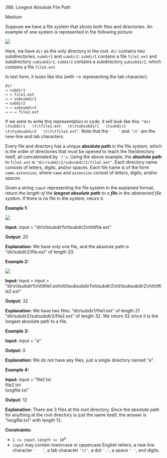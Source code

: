 388\. Longest Absolute File Path

Medium

Suppose we have a file system that stores both files and directories. An example of one system is represented in the following picture:

![](https://assets.leetcode.com/uploads/2020/08/28/mdir.jpg)

Here, we have `dir` as the only directory in the root. `dir` contains two subdirectories, `subdir1` and `subdir2`. `subdir1` contains a file `file1.ext` and subdirectory `subsubdir1`. `subdir2` contains a subdirectory `subsubdir2`, which contains a file `file2.ext`.

In text form, it looks like this (with ⟶ representing the tab character):

    dir 
    ⟶ subdir1
    ⟶ ⟶ file1.ext
    ⟶ ⟶ subsubdir1
    ⟶ subdir2
    ⟶ ⟶ subsubdir2
    ⟶ ⟶ ⟶ file2.ext

If we were to write this representation in code, it will look like this: `"dir  
\tsubdir1  
\t\tfile1.ext  
\t\tsubsubdir1  
\tsubdir2  
\t\tsubsubdir2  
\t\t\tfile2.ext"`. Note that the `'  
'` and `'\t'` are the new-line and tab characters.

Every file and directory has a unique **absolute path** in the file system, which is the order of directories that must be opened to reach the file/directory itself, all concatenated by `'/'s`. Using the above example, the **absolute path** to `file2.ext` is `"dir/subdir2/subsubdir2/file2.ext"`. Each directory name consists of letters, digits, and/or spaces. Each file name is of the form `name.extension`, where `name` and `extension` consist of letters, digits, and/or spaces.

Given a string `input` representing the file system in the explained format, return _the length of the **longest absolute path** to a **file** in the abstracted file system_. If there is no file in the system, return `0`.

**Example 1:**

![](https://assets.leetcode.com/uploads/2020/08/28/dir1.jpg)

**Input:** input = "dir\n\tsubdir1\n\tsubdir2\n\t\tfile.ext"

**Output:** 20

**Explanation:** We have only one file, and the absolute path is "dir/subdir2/file.ext" of length 20.

**Example 2:**

![](https://assets.leetcode.com/uploads/2020/08/28/dir2.jpg)

**Input:** input = input = "dir\n\tsubdir1\n\t\tfile1.ext\n\t\tsubsubdir1\n\tsubdir2\n\t\tsubsubdir2\n\t\t\tfile2.ext"

**Output:** 32

**Explanation:** We have two files: "dir/subdir1/file1.ext" of length 21 "dir/subdir2/subsubdir2/file2.ext" of length 32. We return 32 since it is the longest absolute path to a file.

**Example 3:**

**Input:** input = "a"

**Output:** 0

**Explanation:** We do not have any files, just a single directory named "a".

**Example 4:**

**Input:** input = "file1.txt  
file2.txt  
longfile.txt"

**Output:** 12

**Explanation:** There are 3 files at the root directory. Since the absolute path for anything at the root directory is just the name itself, the answer is "longfile.txt" with length 12.

**Constraints:**

*   <code>1 <= input.length <= 10<sup>4</sup></code>
*   `input` may contain lowercase or uppercase English letters, a new line character `'  
    '`, a tab character `'\t'`, a dot `'.'`, a space `' '`, and digits.

